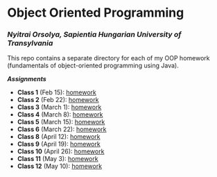 # Object Oriented Programming

### *Nyitrai Orsolya, Sapientia Hungarian University of Transylvania*

This repo contains a separate directory for each of my OOP homework (fundamentals of object-oriented programming using Java).

***Assignments***

 - **Class 1** (Feb 15):  [homework](Homework01/src)
 - **Class 2** (Feb 22):  [homework](Homework02)
 - **Class 3** (March 1):  [homework](Homework03/src)
 - **Class 4** (March 8): [homework](Homework04/src)
 - **Class 5** (March 15): [homework](Homework05/src)
 - **Class 6** (March 22): [homework](Homework06/src)
 - **Class 8** (April 12): [homework](Homework08/src)
 - **Class 9** (April 19): [homework](Homework09/src)
 - **Class 10** (April 26): [homework](Homework10/src)
 - **Class 11** (May 3): [homework](Homework11/src)
 - **Class 12** (May 10): [homework](Homework12/src)
